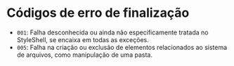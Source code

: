 # Códigos de erro de finalização
* `001`: Falha desconhecida ou ainda não especificamente tratada no StyleShell, se encaixa em todas as exceções.
* `005`: Falha na criação ou exclusão de elementos relacionados ao sistema de arquivos, como manipulação de uma pasta.